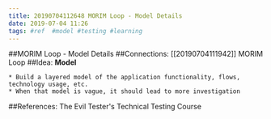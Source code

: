 ```yaml
---
title: 20190704112648 MORIM Loop - Model Details
date: 2019-07-04 11:26
tags: #ref  #model #testing #learning
---
```

##MORIM Loop - Model Details
##Connections:
[[20190704111942]] MORIM Loop
##Idea:
**Model**

	* Build a layered model of the application functionality, flows, technology usage, etc.
	* When that model is vague, it should lead to more investigation

##References:
The Evil Tester's Technical Testing Course